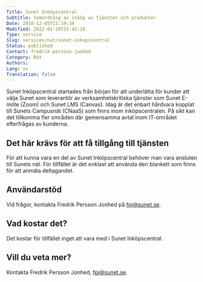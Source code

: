 ```yaml
---
Title: Sunet Inköpscentral
Subtitle: Samordning av inköp av tjänster och produkter
Date: 2018-12-05T11:19:34
Modified: 2022-01-19T15:42:18
Type: service
Slug: services/nat/sunet-inkopscentral
Status: published
Contact: fredrik-persson-jonhed
Category: Nät
Authors: 
Lang: sv
Translation: false
---
```


Sunet Inköpscentral startades från början för att underlätta för kunder att välja Sunet som leverantör av verksamhetskritiska tjänster som Sunet E-möte (Zoom) och Sunet LMS (Canvas). Idag är det enbart hårdvara kopplat till Sunets Campusnät (CNaaS) som finns inom inköpscentralen. På sikt kan det tillkomma fler områden där gemensamma avtal inom IT-området efterfrågas av kunderna.

## Det här krävs för att få tillgång till tjänsten

För att kunna vara en del av Sunet Inköpscentral behöver man vara ansluten till Sunets nät. För tillfället är det enklast att använda den blankett som finns för att anmäla deltagandet.

## Användarstöd

Vid frågor, kontakta Fredrik Persson Jonhed på [fpj@sunet.se](mailto:fpj@sunet.se).

## Vad kostar det?

Det kostar för tillfället inget att vara med i Sunet Inköpscentral.

## Vill du veta mer?

Kontakta Fredrik Persson Jonhed, [fpj@sunet.se](mailto:fpj@sunet.se).

